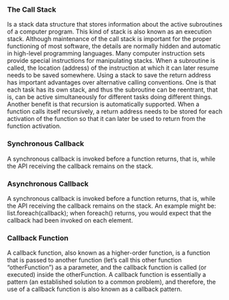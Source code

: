 ### The Call Stack

Is a stack data structure that stores information about the active subroutines of a computer program. This kind of stack is also known as an execution stack. Although maintenance of the call stack is important for the proper functioning of most software, the details are normally hidden and automatic in high-level programming languages. Many computer instruction sets provide special instructions for manipulating stacks. When a subroutine is called, the location (address) of the instruction at which it can later resume needs to be saved somewhere. Using a stack to save the return address has important advantages over alternative calling conventions. One is that each task has its own stack, and thus the subroutine can be reentrant, that is, can be active simultaneously for different tasks doing different things. Another benefit is that recursion is automatically supported. When a function calls itself recursively, a return address needs to be stored for each activation of the function so that it can later be used to return from the function activation.

### Synchronous Callback

A synchronous callback is invoked before a function returns, that is, while the API receiving the callback remains on the stack.

### Asynchronous Callback

A synchronous callback is invoked before a function returns, that is, while the API receiving the callback remains on the stack. An example might be: list.foreach(callback); when foreach() returns, you would expect that the callback had been invoked on each element.

### Callback Function

A callback function, also known as a higher-order function, is a function that is passed to another function (let’s call this other function “otherFunction”) as a parameter, and the callback function is called (or executed) inside the otherFunction. A callback function is essentially a pattern (an established solution to a common problem), and therefore, the use of a callback function is also known as a callback pattern.

